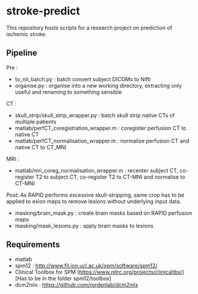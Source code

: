 # stroke-predict
This repository hosts scripts for a research project on prediction of ischemic stroke.

## Pipeline

Pre :

- to_nii_batch.py : batch convert subject DICOMs to Nifti
- organise.py : organise into a new working directory, extracting only useful and renaming to something sensible

CT :

- skull_strip/skull_strip_wrapper.py : batch skull strip native CTs of multiple patients
- matlab/perfCT_coregistration_wrapper.m : coregister perfusion CT to native CT
- matlab/perfCT_normalisation_wrapper.m : normalise perfusion CT and native CT to CT_MNI

MRI :

- matlab/mri_coreg_normalisation_wrapper.m : recenter subject CT, co-register T2 to subject CT, co-register T2 to CT-MNI and normalise to CT-MNI

Post: 
As RAPID performs excessive skull-stripping, same crop has to be applied to esion maps to remove lesions without underlying input data. 
- masking/brain_mask.py : create brain masks based on RAPID perfusion maps
- masking/mask_lesions.py : apply brain masks to lesions

## Requirements

- matlab
- spm12 : http://www.fil.ion.ucl.ac.uk/spm/software/spm12/
- Clinical Toolbox for SPM (https://www.nitrc.org/projects/clinicaltbx/) [Has to be in the folder spm12/toolbox]
- dcm2niix : https://github.com/rordenlab/dcm2niix

